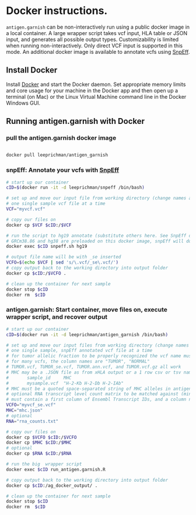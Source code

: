 # Docker instructions.

`antigen.garnish` can be non-interactively run using a public docker image in a local container. A large wrapper script takes vcf input, HLA table or JSON input, and generates all possible output types. Customizability is limited when running non-interactively. Only direct VCF input is supported in this mode. An additional docker image is available to annotate vcfs using [SnpEff](https://sourceforge.net/projects/snpeff/).

## Install Docker
Install [Docker](https://www.docker.com/get-started) and start the Docker daemon. Set appropriate memory limits and core usage for your machine in the Docker app and then open up a terminal (on Mac) or the Linux Virtual Machine command line in the Docker Windows GUI.

## Running antigen.garnish with Docker

### pull the antigen.garnish docker image
```sh

docker pull leeprichman/antigen_garnish

```

### snpEff: Annotate your vcfs with [SnpEff](https://sourceforge.net/projects/snpeff/)
```sh
# start up our container
cID=$(docker run -it -d leeprichman/snpeff /bin/bash)

# set up and move our input file from working directory (change names as appropriate here)
# one single sample vcf file at a time
VCF="myvcf.vcf"

# copy our files on
docker cp $VCF $cID:/$VCF

# run the script to hg19 annotate (substitute others here. See SnpEff databases)
# GRCm38.86 and hg38 are preloaded on this docker image, snpEff will download others
docker exec $cID snpeff.sh hg19

# output file name will be with _se inserted
VCFO=$(echo $VCF | sed 's/\.vcf/_se\.vcf/')
# copy output back to the working directory into output folder
docker cp $cID:/$VCFO .

# clean up the container for next sample
docker stop $cID
docker rm  $cID
```

### antigen.garnish: Start container, move files on, execute wrapper script, and recover output
```sh
# start up our container
cID=$(docker run -it -d leeprichman/antigen_garnish /bin/bash)

# set up and move our input files from working directory (change names as appropriate here)
# one single sample, snpEff annotated vcf file at a time
# for tumor allelic fraction to be properly recognized the vcf name must be the same as the vcf sample column
# for many vcfs, the column names are "TUMOR", "NORMAL"
# TUMOR.vcf, TUMOR_se.vcf, TUMOR.ann.vcf, and TUMOR.vcf.gz all work
# MHC may be a .JSON file as from xHLA output or a 1 row csv or tsv named "*mhc.txt" formatted like:
#       sample_id     MHC
#       mysample.vcf  "H-2-Kb H-2-Db H-2-IAb"
# MHC must be a quoted space-separated string of MHC alleles in antigen.garnish format (see ?list_MHC)
# optional RNA transcript level count matrix to be matched against (minimum tpm = 1), named "*counts*"
# must contain a first column of Ensembl Transcript IDs, and a column named "tpm".
VCFO="myvcf_se.vcf"
MHC="mhc.json"
# optional
RNA="rna_counts.txt"

# copy our files on
docker cp $VCFO $cID:/$VCFO
docker cp $MHC $cID:/$MHC
# optional
docker cp $RNA $cID:/$RNA

# run the big  wrapper script
docker exec $cID run_antigen.garnish.R

# copy output back to the working directory into output folder
docker cp $cID:/ag_docker_output/ .

# clean up the container for next sample
docker stop $cID
docker rm  $cID
```
